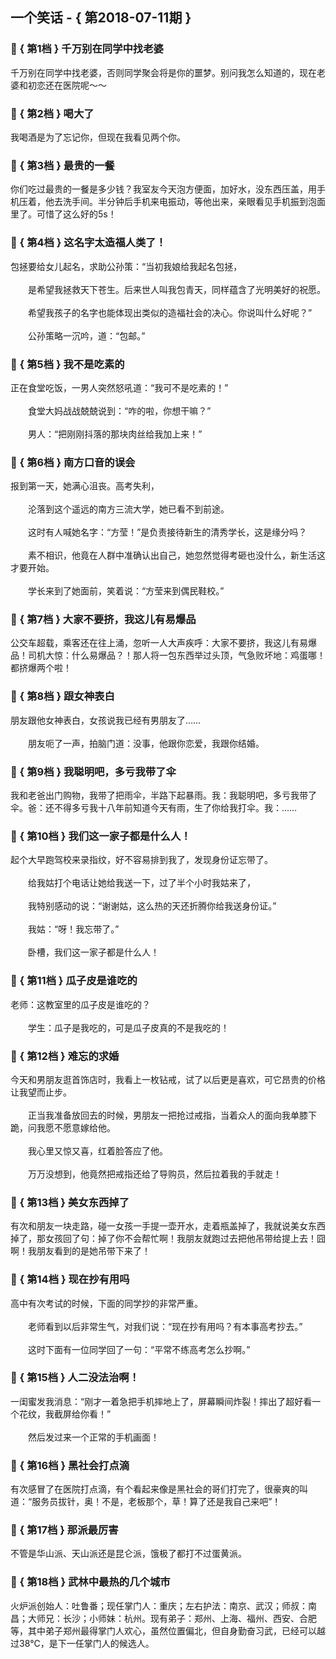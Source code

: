 ## 一个笑话 - { 第2018-07-11期 }
</hr>

### :jack_o_lantern: { 第1档 } 千万别在同学中找老婆
千万别在同学中找老婆，否则同学聚会将是你的噩梦。别问我怎么知道的，现在老婆和初恋还在医院呢～～


### :jack_o_lantern: { 第2档 } 喝大了
我喝酒是为了忘记你，但现在我看见两个你。


### :jack_o_lantern: { 第3档 } 最贵的一餐
你们吃过最贵的一餐是多少钱？我室友今天泡方便面，加好水，没东西压盖，用手机压着，他去洗手间。半分钟后手机来电振动，等他出来，亲眼看见手机振到泡面里了。可惜了这么好的5s！


### :jack_o_lantern: { 第4档 } 这名字太造福人类了！
包拯要给女儿起名，求助公孙策：“当初我娘给我起名包拯，<br/><br/>　　是希望我拯救天下苍生。后来世人叫我包青天，同样蕴含了光明美好的祝愿。<br/><br/>　　希望我孩子的名字也能体现出类似的造福社会的决心。你说叫什么好呢？”<br/><br/>　　公孙策略一沉吟，道：“包邮。”


### :jack_o_lantern: { 第5档 } 我不是吃素的
正在食堂吃饭，一男人突然怒吼道：“我可不是吃素的！”<br/><br/>　　食堂大妈战战兢兢说到：“咋的啦，你想干嘛？”<br/><br/>　　男人：“把刚刚抖落的那块肉丝给我加上来！”


### :jack_o_lantern: { 第6档 } 南方口音的误会
报到第一天，她满心沮丧。高考失利，<br/><br/>　　沦落到这个遥远的南方三流大学，她已看不到前途。<br/><br/>　　这时有人喊她名字：“方莹！”是负责接待新生的清秀学长，这是缘分吗？<br/><br/>　　素不相识，他竟在人群中准确认出自己，她忽然觉得考砸也没什么，新生活这才要开始。<br/><br/>　　学长来到了她面前，笑着说：“方莹来到偶民鞋校。”


### :jack_o_lantern: { 第7档 } 大家不要挤，我这儿有易爆品
公交车超载，乘客还在往上涌，忽听一人大声疾呼：大家不要挤，我这儿有易爆品！司机大惊：什么易爆品？！那人将一包东西举过头顶，气急败坏地：鸡蛋哪！都挤爆两个啦！


### :jack_o_lantern: { 第8档 } 跟女神表白
朋友跟他女神表白，女孩说我已经有男朋友了……<br/><br/>　　朋友呃了一声，拍脑门道：没事，他跟你恋爱，我跟你结婚。


### :jack_o_lantern: { 第9档 } 我聪明吧，多亏我带了伞
我和老爸出门购物，我带了把雨伞，半路下起暴雨。我：我聪明吧，多亏我带了伞。爸：还不得多亏我十八年前知道今天有雨，生了你给我打伞。我：……


### :jack_o_lantern: { 第10档 } 我们这一家子都是什么人！
起个大早跑驾校来录指纹，好不容易排到我了，发现身份证忘带了。<br/><br/>　　给我姑打个电话让她给我送一下，过了半个小时我姑来了，<br/><br/>　　我特别感动的说：“谢谢姑，这么热的天还折腾你给我送身份证。”<br/><br/>　　我姑：“呀！我忘带了。”<br/><br/>　　卧槽，我们这一家子都是什么人！


### :jack_o_lantern: { 第11档 } 瓜子皮是谁吃的
老师：这教室里的瓜子皮是谁吃的？<br/><br/>　　学生：瓜子是我吃的，可是瓜子皮真的不是我吃的！


### :jack_o_lantern: { 第12档 } 难忘的求婚
今天和男朋友逛首饰店时，我看上一枚钻戒，试了以后更是喜欢，可它昂贵的价格让我望而止步。<br/><br/>　　正当我准备放回去的时候，男朋友一把抢过戒指，当着众人的面向我单膝下跪，问我愿不愿意嫁给他。<br/><br/>　　我心里又惊又喜，红着脸答应了他。<br/><br/>　　万万没想到，他竟然把戒指还给了导购员，然后拉着我的手就走！


### :jack_o_lantern: { 第13档 } 美女东西掉了
有次和朋友一块走路，碰一女孩一手提一壶开水，走着瓶盖掉了，我就说美女东西掉了，那女孩回了句：掉了你不会帮忙啊！我朋友就跑过去把他吊带给提上去！囧啊！我朋友看到的是她吊带下来了！


### :jack_o_lantern: { 第14档 } 现在抄有用吗
高中有次考试的时候，下面的同学抄的非常严重。<br/><br/>　　老师看到以后非常生气，对我们说：“现在抄有用吗？有本事高考抄去。”<br/><br/>　　这时下面有一位同学回了一句：“平常不练高考怎么抄啊。”


### :jack_o_lantern: { 第15档 } 人二没法治啊！
一闺蜜发我消息：“刚才一着急把手机摔地上了，屏幕瞬间炸裂！摔出了超好看一个花纹，我截屏给你看！”<br/><br/>　　然后发过来一个正常的手机画面！


### :jack_o_lantern: { 第16档 } 黑社会打点滴
有次感冒了在医院打点滴，有个看起来像是黑社会的哥们打完了，很豪爽的叫道：“服务员拔针，奥！不是，老板那个，草！算了还是我自己来吧”！


### :jack_o_lantern: { 第17档 } 那派最厉害
不管是华山派、天山派还是昆仑派，饿极了都打不过蛋黄派。


### :jack_o_lantern: { 第18档 } 武林中最热的几个城市
火炉派创始人：吐鲁番；现任掌门人：重庆；左右护法：南京、武汉；师叔：南昌；大师兄：长沙；小师妹：杭州。现有弟子：郑州、上海、福州、西安、合肥等，其中弟子郑州最得掌门人欢心，虽然位置偏北，但自身勤奋习武，已经可以越过38℃，是下一任掌门人的候选人。

